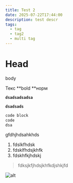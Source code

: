 ```yaml
---
title: Test 2
date: 2025-07-22T17:44:00
description: test descr
tags:
  - tag
  - tag2
  - multi tag
---
```


# Head

body

Текс **bold&#32;**норм

**`dsadsadsadsa`**

**`dsadsads`**

```bash
code block
code
dsa
```

gfdhjhdsahkhds

1. fdslkfhdsk
2. fdsklfhdsjkhfk
3. fdskhfkjhdskj

> fdksjkfjhdsjkhfkdjshkjfd

![alt](/uploads/IMG_3664.jpeg "image")

